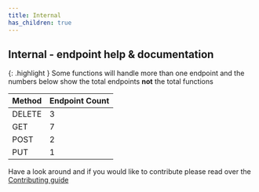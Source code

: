```yaml
---
title: Internal
has_children: true
---
```


## Internal - endpoint help & documentation

{: .highlight }
Some functions will handle more than one endpoint and the numbers below show the total endpoints **not** the total functions

| **Method** | **Endpoint Count**  |
|------------|---------------------|
| DELETE     | 3       |
| GET        | 7          |
| POST       | 2         |
| PUT        | 1          |

Have a look around and if you would like to contribute please read over the [Contributing guide](https://github.com/Celerium/RocketCyber-PowerShellWrapper/blob/main/.github/CONTRIBUTING.md)
